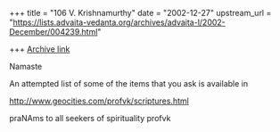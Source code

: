 +++
title = "106 V. Krishnamurthy"
date = "2002-12-27"
upstream_url = "https://lists.advaita-vedanta.org/archives/advaita-l/2002-December/004239.html"

+++
[Archive link](https://lists.advaita-vedanta.org/archives/advaita-l/2002-December/004239.html)

Namaste

An attempted list of some of the items that you ask is available in

http://www.geocities.com/profvk/scriptures.html

praNAms to all seekers of spirituality
profvk

